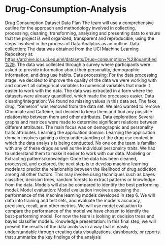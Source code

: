 # Drug-Consumption-Analysis
Drug Consumption Dataset
Data Plan
The team will use a comprehensive outline for the approach and methodology involved in collecting, processing, cleaning, transforming, analyzing and presenting data to ensure that the project is well organized, transparent and reproducible, using the steps involved in the process of Data Analytics as an outline. 
Data collection: The data was obtained from the UCI Machine Learning Repository at: https://archive.ics.uci.edu/ml/datasets/Drug+consumption+%28quantified%29. The data was collected through a survey where participants were asked to provide information about their personality, demographic information, and drug use habits. 
Data processing: For the data processing stage, we decided to improve the quality of the data we were working with and convert all categorical variables to numerical variables that made it easier to work with the data. The data was extracted in a form where the datasets were already quantified, which made the processes easier.
Data cleaning/integration: We found no missing values in this data set.  The fake drug, “Semeron” was removed from the data set. We also wanted to remove Chocolate and Caffeine, but decided to keep them and find any possible relationship between them and other attributes.
Data exploration: Several graphs and matrices were made to determine significant relations between different attributes. The main focus was on demographic and personality traits attributes. 
Learning the application domain: Learning the application domain involves gaining a deep understanding of the drug use context in which the data analysis is being conducted. No one on the team is familiar with any of these drugs as well as the individual personality traits. We had to understand them to make it easier to work with our data.
Modeling or Extracting patterns/knowledge: Once the data has been cleaned, processed, and explored, the next step is to develop machine learning models to predict the relationship between the likelihood of drug addiction among all other factors. This may involve using techniques such as bayes classifier, decision trees, random forests to extract patterns or knowledge from the data. Models will also be compared to identify the best performing model.
Model evaluation: Model evaluation involves assessing the performance of the machine learning models developed in step 6. We will data into training and test sets, and evaluate the model's accuracy, precision, recall, and other metrics. We will use model evaluation to compare the performance of the model we have chosen to identify the best-performing model. For now the team is looking at decision trees and bayes classifier models.
Knowledge presentation: In this final step, we will present the results of the data analysis in a way that is easily understandable through creating data visualizations, dashboards, or reports that summarize the key findings of the analysis
